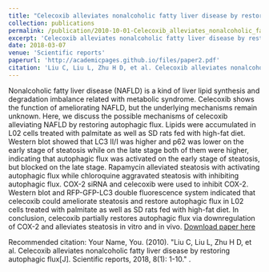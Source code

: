 ```yaml
---
title: "Celecoxib alleviates nonalcoholic fatty liver disease by restoring autophagic flux"
collection: publications
permalink: /publication/2010-10-01-Celecoxib_alleviates_nonalcoholic_fatty_liver_disease_by_restoring_autophagic_flux
excerpt: 'Celecoxib alleviates nonalcoholic fatty liver disease by restoring autophagic flux'
date: 2018-03-07
venue: 'Scientific reports'
paperurl: 'http://academicpages.github.io/files/paper2.pdf'
citation: 'Liu C, Liu L, Zhu H D, et al. Celecoxib alleviates nonalcoholic fatty liver disease by restoring autophagic flux[J]. Scientific reports, 2018, 8(1): 1-10.'
---
```

Nonalcoholic fatty liver disease (NAFLD) is a kind of liver lipid synthesis and degradation imbalance related with metabolic syndrome. Celecoxib shows the function of ameliorating NAFLD, but the underlying mechanisms remain unknown. Here, we discuss the possible mechanisms of celecoxib alleviating NAFLD by restoring autophagic flux. Lipids were accumulated in L02 cells treated with palmitate as well as SD rats fed with high-fat diet. Western blot showed that LC3 II/I was higher and p62 was lower on the early stage of steatosis while on the late stage both of them were higher, indicating that autophagic flux was activated on the early stage of steatosis, but blocked on the late stage. Rapamycin alleviated steatosis with activating autophagic flux while chloroquine aggravated steatosis with inhibiting autophagic flux. COX-2 siRNA and celecoxib were used to inhibit COX-2. Western blot and RFP-GFP-LC3 double fluorescence system indicated that celecoxib could ameliorate steatosis and restore autophagic flux in L02 cells treated with palmitate as well as SD rats fed with high-fat diet. In conclusion, celecoxib partially restores autophagic flux via downregulation of COX-2 and alleviates steatosis in vitro and in vivo.
[Download paper here](http://academicpages.github.io/files/paper2.pdf)

Recommended citation: Your Name, You. (2010). "Liu C, Liu L, Zhu H D, et al. Celecoxib alleviates nonalcoholic fatty liver disease by restoring autophagic flux[J]. Scientific reports, 2018, 8(1): 1-10." .
